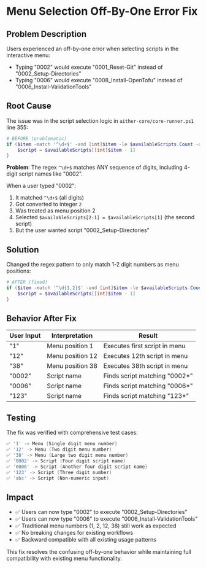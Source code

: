 # Menu Selection Off-By-One Error Fix

## Problem Description

Users experienced an off-by-one error when selecting scripts in the interactive menu:

- Typing "0002" would execute "0001_Reset-Git" instead of "0002_Setup-Directories"
- Typing "0006" would execute "0008_Install-OpenTofu" instead of "0006_Install-ValidationTools"

## Root Cause

The issue was in the script selection logic in `aither-core/core-runner.ps1` line 355:

```powershell
# BEFORE (problematic)
if ($item -match '^\d+$' -and [int]$item -le $availableScripts.Count -and [int]$item -gt 0) {
    $script = $availableScripts[[int]$item - 1]
}
```

**Problem**: The regex `^\d+$` matches ANY sequence of digits, including 4-digit script names like "0002". 

When a user typed "0002":
1. It matched `^\d+$` (all digits)
2. Got converted to integer `2` 
3. Was treated as menu position 2
4. Selected `$availableScripts[2-1] = $availableScripts[1]` (the second script)
5. But the user wanted script "0002_Setup-Directories"

## Solution

Changed the regex pattern to only match 1-2 digit numbers as menu positions:

```powershell
# AFTER (fixed)
if ($item -match '^\d{1,2}$' -and [int]$item -le $availableScripts.Count -and [int]$item -gt 0) {
    $script = $availableScripts[[int]$item - 1]
}
```

## Behavior After Fix

| User Input | Interpretation | Result |
|------------|----------------|---------|
| "1" | Menu position 1 | Executes first script in menu |
| "12" | Menu position 12 | Executes 12th script in menu |
| "38" | Menu position 38 | Executes 38th script in menu |
| "0002" | Script name | Finds script matching "0002*" |
| "0006" | Script name | Finds script matching "0006*" |
| "123" | Script name | Finds script matching "123*" |

## Testing

The fix was verified with comprehensive test cases:

```powershell
✅ '1' -> Menu (Single digit menu number)
✅ '12' -> Menu (Two digit menu number)  
✅ '38' -> Menu (Large two digit menu number)
✅ '0002' -> Script (Four digit script name)
✅ '0006' -> Script (Another four digit script name)
✅ '123' -> Script (Three digit number)
✅ 'abc' -> Script (Non-numeric input)
```

## Impact

- ✅ Users can now type "0002" to execute "0002_Setup-Directories"
- ✅ Users can now type "0006" to execute "0006_Install-ValidationTools"  
- ✅ Traditional menu numbers (1, 2, 12, 38) still work as expected
- ✅ No breaking changes for existing workflows
- ✅ Backward compatible with all existing usage patterns

This fix resolves the confusing off-by-one behavior while maintaining full compatibility with existing menu functionality.
